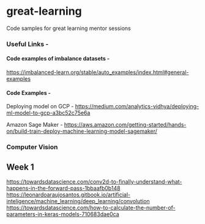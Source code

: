 # great-learning
Code samples for great learning mentor sessions

### Useful Links - 

#### Code examples of imbalance datasets -
https://imbalanced-learn.org/stable/auto_examples/index.html#general-examples

#### Code Examples - 
Deploying model on GCP - https://medium.com/analytics-vidhya/deploying-ml-model-to-gcp-a3bc52c75e6a

Amazon Sage Maker - https://aws.amazon.com/getting-started/hands-on/build-train-deploy-machine-learning-model-sagemaker/



### Computer Vision

## Week 1 

https://towardsdatascience.com/conv2d-to-finally-understand-what-happens-in-the-forward-pass-1bbaafb0b148
https://leonardoaraujosantos.gitbook.io/artificial-inteligence/machine_learning/deep_learning/convolution
https://towardsdatascience.com/how-to-calculate-the-number-of-parameters-in-keras-models-710683dae0ca


